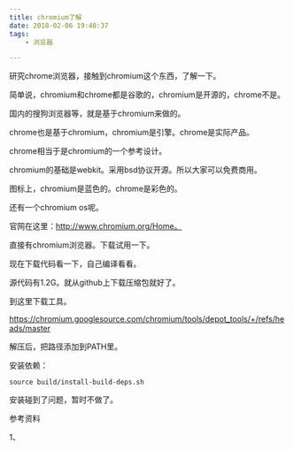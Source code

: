 ```yaml
---
title: chromium了解
date: 2018-02-06 19:40:37
tags:
	- 浏览器

---
```




研究chrome浏览器，接触到chromium这个东西，了解一下。

简单说，chromium和chrome都是谷歌的，chromium是开源的，chrome不是。

国内的搜狗浏览器等，就是基于chromium来做的。

chrome也是基于chromium，chromium是引擎。chrome是实际产品。

chrome相当于是chromium的一个参考设计。

chromium的基础是webkit。采用bsd协议开源。所以大家可以免费商用。



图标上，chromium是蓝色的。chrome是彩色的。

还有一个chromium os呢。



官网在这里：http://www.chromium.org/Home。



直接有chromium浏览器。下载试用一下。



现在下载代码看一下，自己编译看看。

源代码有1.2G。就从github上下载压缩包就好了。

到这里下载工具。

https://chromium.googlesource.com/chromium/tools/depot_tools/+/refs/heads/master

解压后，把路径添加到PATH里。

安装依赖：

```
source build/install-build-deps.sh
```

安装碰到了问题，暂时不做了。



参考资料

1、

